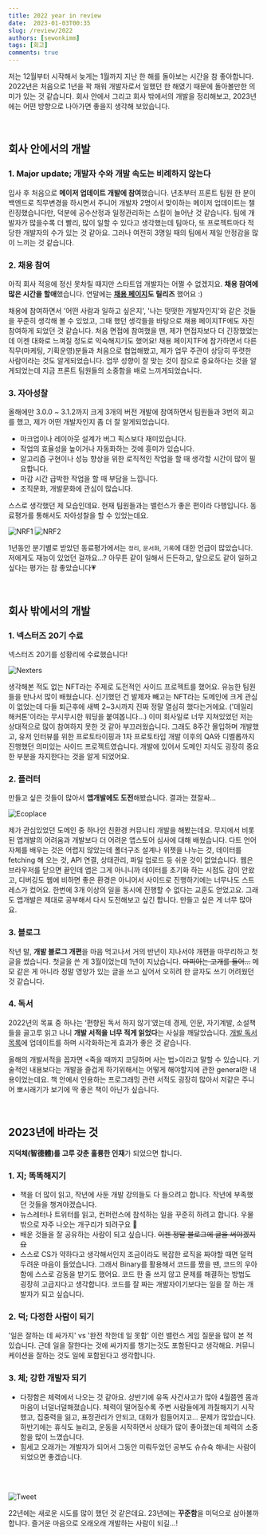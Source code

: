 ```yaml
---
title: 2022 year in review
date:  2023-01-03T00:35
slug: /review/2022
authors: [sewonkimm]
tags: [회고]
comments: true
---
```


저는 12월부터 시작해서 늦게는 1월까지 지난 한 해를 돌아보는 시간을 참 좋아합니다. 2022년은 처음으로 1년을 꽉 채워 개발자로서 일했던 한 해였기 때문에 돌아볼만한 의미가 있는 것 같습니다. 회사 안에서 그리고 회사 밖에서의 개발을 정리해보고, 2023년에는 어떤 방향으로 나아가면 좋을지 생각해 보았습니다.

<br />

<!--truncate-->

## 회사 안에서의 개발

### 1. Major update; 개발자 수와 개발 속도는 비례하지 않는다

입사 후 처음으로 **메이저 업데이트 개발에 참여**했습니다. 년초부터 프론트 팀원 한 분이 백엔드로 직무변경을 하시면서 주니어 개발자 2명이서 맞이하는 메이저 업데이트는 챌린징했습니다만, 덕분에 공수산정과 일정관리하는 스킬이 늘어난 것 같습니다. 팀에 개발자가 많을수록 더 빨리, 많이 일할 수 있다고 생각했는데 팀마다, 또 프로젝트마다 적당한 개발자의 수가 있는 것 같아요. 그러나 여전히 3명일 때의 팀에서 제일 안정감을 많이 느끼는 것 같습니다.


### 2. 채용 참여

아직 회사 적응에 정신 못차릴 때지만 스타트업 개발자는 어쩔 수 없겠지요. **채용 참여에 많은 시간을 할애**했습니다. 연말에는 **[채용 페이지](https://www.neurocle-career.com/)도 릴리즈** 했어요 :)

채용에 참여하면서 '어떤 사람과 일하고 싶은지', '나는 떳떳한 개발자인지'와 같은 것들을 꾸준히 생각해 볼 수 있었고, 그때 했던 생각들을 바탕으로 채용 페이지TF에도 자진 참여하게 되었던 것 같습니다. 처음 면접에 참여했을 땐, 제가 면접자보다 더 긴장했었는데 이젠 대화로 느껴질 정도로 익숙해지기도 했어요! 채용 페이지TF에 참가하면서 다른 직무(마케팅, 기획운영)분들과 처음으로 협업해봤고, 제가 업무 주관이 상당히 뚜렷한 사람이라는 것도 알게되었습니다. 업무 성향이 잘 맞는 것이 참으로 중요하다는 것을 알게되었는데 지금 프론트 팀원들의 소중함을 배로 느끼게되었습니다.


### 3. 자아성찰

올해에만 3.0.0 ~ 3.1.2까지 크게 3개의 버전 개발에 참여하면서 팀원들과 3번의 회고를 했고, 제가 어떤 개발자인지 좀 더 잘 알게되었습니다.

- 마크업이나 레이아웃 설계가 버그 픽스보다 재미있습니다.
- 작업의 효율성을 높이거나 자동화하는 것에 흥미가 있습니다.
- 알고리즘 구현이나 성능 향상을 위한 로직적인 작업을 할 때 생각할 시간이 많이 필요합니다.
- 마감 시간 급박한 작업을 할 때 부담을 느낍니다.
- 조직문화, 개발문화에 관심이 많습니다.

스스로 생각했던 제 모습인데요. 현재 팀원들과는 밸런스가 좋은 편이라 다행입니다. 동료평가를 통해서도 자아성찰을 할 수 있었는데요.

![NRF1](./review2.png)
![NRF2](./review1.png)

1년동안 분기별로 받았던 동료평가에서는 `정리`, `문서화`, `기록`에 대한 언급이 많았습니다. 저에게도 재능이 있었던 걸까요...? 아무튼 같이 일해서 든든하고, 앞으로도 같이 일하고 싶다는 평가는 참 좋았습니다💗

<br />

## 회사 밖에서의 개발

### 1. 넥스터즈 20기 수료

넥스터즈 20기를 성황리에 수료했습니다!

![Nexters](./nexters.png)

생각해본 적도 없는 NFT라는 주제로 도전적인 사이드 프로젝트를 했어요. 유능한 팀원들을 만나서 많이 배웠습니다. 신기했던 건 발제자 빼고는 NFT라는 도메인에 크게 관심이 없었는데 다들 퇴근후에 새벽 2~3시까지 진짜 정말 열심히 했다는거에요. ('데일리 해커톤'이라는 무시무시한 워딩을 붙여봅니다...) 이미 회사일로 너무 지쳐있었던 저는 상대적으로 많이 참여하지 못한 것 같아 부끄러웠습니다. 그래도 8주간 몰입하며 개발했고, 유저 인터뷰를 위한 프로토타이핑과 1차 프로토타입 개발 이후의 QA와 디벨롭까지 진행했던 의미있는 사이드 프로젝트였습니다. 개발에 있어서 도메인 지식도 굉장히 중요한 부분을 차지한다는 것을 알게 되었어요.


### 2. 플러터

만들고 싶은 것들이 많아서 **앱개발에도 도전**해봤습니다. 결과는 졌잘싸...

![Ecoplace](./ecoplace.png)

제가 관심있었던 도메인 중 하나인 친환경 커뮤니티 개발을 해봤는데요. 무지에서 비롯된 앱개발의 어려움과 개발보다 더 어려운 앱스토어 심사에 대해 배웠습니다. 다트 언어 자체를 배우는 것은 어렵지 않았는데 폴더구조 설계나 위젯을 나누는 것, 데이터를 fetching 해 오는 것, API 연결, 상태관리, 파일 업로드 등 쉬운 것이 없었습니다. 웹은 브라우저를 닫으면 끝인데 앱은 그게 아니니까 데이터를 초기화 하는 시점도 감이 안왔고, 디버깅도 웹에 비하면 좋은 환경은 아니어서 사이드로 진행하기에는 너무나도 스트레스가 컸어요. 한번에 3개 이상의 일을 동시에 진행할 수 없다는 교훈도 얻었고요. 그래도 앱개발은 제대로 공부해서 다시 도전해보고 싶긴 합니다. 만들고 싶은 게 너무 많아요.


### 3. 블로그

작년 말, **개발 블로그 개편**을 마음 먹고나서 거의 반년이 지나서야 개편을 마무리하고 첫 글을 썼습니다. 첫글을 쓴 게 3월이었는데 1년이 지났습니다. ~~마피아는 고개를 들어...~~ 메모 같은 게 아니라 정말 영양가 있는 글을 쓰고 싶어서 오히려 한 글자도 쓰기 어려웠던 것 같습니다.


### 4. 독서

2022년의 목표 중 하나는 ‘편향된 독서 하지 않기’였는데 경제, 인문, 자기계발, 소설책들을 골고루 읽고 나니 **개발 서적을 너무 적게 읽었다**는 사실을 깨달았습니다. [개발 독서 목록](https://sewonkimm-github-io.vercel.app/docs/book/intro)에 업데이트를 하며 시각화하는게 효과가 좋은 것 같습니다.

올해의 개발서적을 꼽자면 <죽을 때까지 코딩하며 사는 법>이라고 말할 수 있습니다. 기술적인 내용보다는 개발을 즐겁게 하기위해서는 어떻게 해야할지에 관한 general한 내용이었는데요. 책 안에서 인용하는 프로그래밍 관련 서적도 굉장히 많아서 저같은 주니어 뽀시래기가 보기에 딱 좋은 책이 아닌가 싶습니다.

<br />


## 2023년에 바라는 것

**지덕체(智德體)를 고루 갖춘 훌륭한 인재**가 되었으면 합니다.

### 1. 지; 똑똑해지기

- 책을 더 많이 읽고, 작년에 사둔 개발 강의들도 다 들으려고 합니다. 작년에 부족했던 것들을 챙겨야겠습니다.
- 뉴스레터나 트위터를 읽고, 컨퍼런스에 참석하는 일을 꾸준히 하려고 합니다. 우물 밖으로 자주 나오는 개구리가 되려구요 🐸
- 배운 것들을 잘 공유하는 사람이 되고 싶습니다. ~~이젠 정말 블로그에 글을 써야겠지요~~
- 스스로 CS가 약하다고 생각해서인지 조금이라도 복잡한 로직을 짜야할 때면 덜컥 두려운 마음이 들었습니다. 그래서 Binary를 활용해서 코드를 짰을 땐, 코드의 우아함에 스스로 감동을 받기도 했어요. 코드 한 줄 쓰지 않고 문제를 해결하는 방법도 굉장히 고급지다고 생각합니다. 코드를 잘 짜는 개발자이기보다는 일을 잘 하는 개발자가 되고 싶습니다.


### 2. 덕; 다정한 사람이 되기

'일은 잘하는 데 싸가지' vs '완전 착한데 일 못함' 이런 밸런스 게임 질문을 많이 본 적 있습니다. 근데 일을 잘한다는 것에 싸가지를 챙기는것도 포함된다고 생각해요. 커뮤니케이션을 잘하는 것도 일에 포함된다고 생각합니다.


### 3. 체; 강한 개발자 되기

- 다정함은 체력에서 나오는 것 같아요. 상반기에 유독 사건사고가 많아 4월쯤엔 몸과 마음이 너덜너덜해졌습니다. 체력이 떨어질수록 주변 사람들에게 까칠해지기 시작했고, 집중력을 잃고, 표정관리가 안되고, 대화가 힘들어지고... 문제가 많았습니다. 하반기에는 휴식도 늘리고, 운동을 시작하면서 상태가 많이 좋아졌는데 체력의 소중함을 많이 느꼈습니다.
- 힘세고 오래가는 개발자가 되어서 그동안 미뤄두었던 공부도 슈슈슉 해내는 사람이 되었으면 좋겠습니다.

<br />
<br />


![Tweet](./tweet.png)

22년에는 새로운 시도를 많이 했던 것 같은데요. 23년에는 **꾸준함**을 미덕으로 삼아볼까합니다. 즐거운 마음으로 오래오래 개발하는 사람이 되길...!

